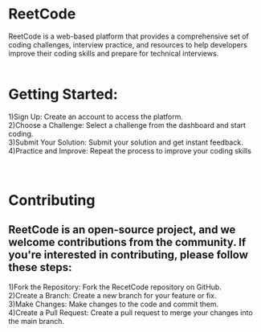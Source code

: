 # ReetCode
ReetCode is a web-based platform that provides a comprehensive set of coding challenges, interview practice, and resources to help developers improve their coding skills and prepare for technical interviews.
<br/>
<br/>

# Getting Started: 
  1)Sign Up: Create an account to access the platform.<br/>
  2)Choose a Challenge: Select a challenge from the dashboard and start coding.<br/>
  3)Submit Your Solution: Submit your solution and get instant feedback.<br/>
  4)Practice and Improve: Repeat the process to improve your coding skills<br/>
<br/>
<br/>

# Contributing
## ReetCode is an open-source project, and we welcome contributions from the community. If you're interested in contributing, please follow these steps:
  1)Fork the Repository: Fork the RecetCode repository on GitHub.<br/>
  2)Create a Branch: Create a new branch for your feature or fix.<br/>
  3)Make Changes: Make changes to the code and commit them.<br/>
  4)Create a Pull Request: Create a pull request to merge your changes into the main branch.<br/>
